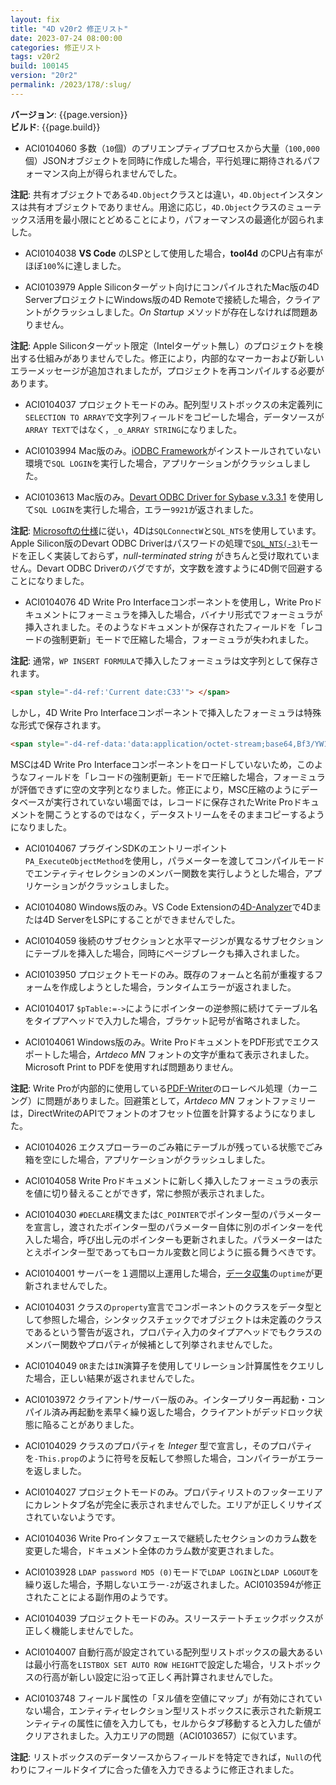 ```yaml
---
layout: fix
title: "4D v20r2 修正リスト"
date: 2023-07-24 08:00:00
categories: 修正リスト
tags: v20r2 
build: 100145
version: "20r2"
permalink: /2023/178/:slug/
---
```


**バージョン**: {{page.version}}  
**ビルド**: {{page.build}} 

* ACI0104060 多数（`10`個）のプリエンプティブプロセスから大量（`100,000`個）JSONオブジェクトを同時に作成した場合，平行処理に期待されるパフォーマンス向上が得られませんでした。

**注記**: 共有オブジェクトである`4D.Object`クラスとは違い，`4D.Object`インスタンスは共有オブジェクトでありません。用途に応じ，`4D.Object`クラスのミューテックス活用を最小限にとどめることにより，パフォーマンスの最適化が図られました。

* ACI0104038 **VS Code** のLSPとして使用した場合，**tool4d** のCPU占有率がほぼ`100`%に達しました。

* ACI0103979 Apple Siliconターゲット向けにコンパイルされたMac版の4D ServerプロジェクトにWindows版の4D Remoteで接続した場合，クライアントがクラッシュしました。*On Startup* メソッドが存在しなければ問題ありません。

**注記**: Apple Siliconターゲット限定（Intelターゲット無し）のプロジェクトを検出する仕組みがありませんでした。修正により，内部的なマーカーおよび新しいエラーメッセージが追加されましたが，プロジェクトを再コンパイルする必要があります。

* ACI0104037 プロジェクトモードのみ。配列型リストボックスの未定義列に`SELECTION TO ARRAY`で文字列フィールドをコピーした場合，データソースが`ARRAY TEXT`ではなく，`_o_ARRAY STRING`になりました。

* ACI0103994 Mac版のみ。[iODBC Framework](https://www.iodbc.org/dataspace/doc/iodbc/wiki/iodbcWiki/WelcomeVisitors)がインストールされていない環境で`SQL LOGIN`を実行した場合，アプリケーションがクラッシュしました。

* ACI0103613 Mac版のみ。[Devart ODBC Driver for Sybase v.3.3.1](https://www.devart.com/odbc/ase/download.htm) を使用して`SQL LOGIN`を実行した場合，エラー`9921`が返されました。

**注記**: [Microsoftの仕様](https://learn.microsoft.com/en-us/sql/odbc/reference/syntax/sqlconnect-function?view=sql-server-ver16)に従い，4Dは`SQLConnectW`と`SQL_NTS`を使用しています。Apple Silicon版のDevart ODBC Driverはパスワードの処理で[`SQL_NTS(-3)`](https://github.com/microsoft/ODBC-Specification/blob/master/Windows/inc/sql.h)モードを正しく実装しておらず，*null-terminated string* がきちんと受け取れていません。Devart ODBC Driverのバグですが，文字数を渡すように4D側で回避することになりました。

* ACI0104076 4D Write Pro Interfaceコンポーネントを使用し，Write Proドキュメントにフォーミュラを挿入した場合，バイナリ形式でフォーミュラが挿入されました。そのようなドキュメントが保存されたフィールドを「レコードの強制更新」モードで圧縮した場合，フォーミュラが失われました。

**注記**: 通常，`WP INSERT FORMULA`で挿入したフォーミュラは文字列として保存されます。

```html
<span style="-d4-ref:'Current date:C33'"> </span>
```

しかし，4D Write Pro Interfaceコンポーネントで挿入したフォーミュラは特殊な形式で保存されます。

```html
<span style="-d4-ref-data:'data:application/octet-stream;base64,Bf3/YW1mNF4AAAAAAAAA6////zQARAAgAFcAcgBpAHQAZQBQAHIAbwAgAEkAbgB0AGUAcgBmAGEAYwBlACAAAAAAAAQAAAAAAEVWU1JPSQ0AAQAhAAAAAAAAAAAAAAAAAAAAAAAAAAAAAAAAAA=='"> </span>
```

MSCは4D Write Pro Interfaceコンポーネントをロードしていないため，このようなフィールドを「レコードの強制更新」モードで圧縮した場合，フォーミュラが評価できずに空の文字列となりました。修正により，MSC圧縮のようにデータベースが実行されていない場面では，レコードに保存されたWrite Proドキュメントを開こうとするのではなく，データストリームをそのままコピーするようになりました。

* ACI0104067 プラグインSDKのエントリーポイント`PA_ExecuteObjectMethod`を使用し，パラメーターを渡してコンパイルモードでエンティティセレクションのメンバー関数を実行しようとした場合，アプリケーションがクラッシュしました。

* ACI0104080 Windows版のみ。VS Code Extensionの[4D-Analyzer](https://marketplace.visualstudio.com/items?itemName=4D.4d-analyzer)で4Dまたは4D ServerをLSPにすることができませんでした。

* ACI0104059 後続のサブセクションと水平マージンが異なるサブセクションにテーブルを挿入した場合，同時にページブレークも挿入されました。

* ACI0103950 プロジェクトモードのみ。既存のフォームと名前が重複するフォームを作成しようとした場合，ランタイムエラーが返されました。

* ACI0104017 `$pTable:=->`にようにポインターの逆参照に続けてテーブル名をタイプアヘッドで入力した場合，ブラケット記号が省略されました。

* ACI0104061 Windows版のみ。Write ProドキュメントをPDF形式でエクスポートした場合，*Artdeco MN* フォントの文字が重ねて表示されました。Microsoft Print to PDFを使用すれば問題ありません。

**注記**: Write Proが内部的に使用している[PDF-Writer](https://github.com/galkahana/PDF-Writer)のローレベル処理（カーニング）に問題がありました。回避策として，*Artdeco MN* フォントファミリーは，DirectWriteのAPIでフォントのオフセット位置を計算するようになりました。

* ACI0104026 エクスプローラーのごみ箱にテーブルが残っている状態でごみ箱を空にした場合，アプリケーションがクラッシュしました。

* ACI0104058 Write Proドキュメントに新しく挿入したフォーミュラの表示を値に切り替えることができず，常に参照が表示されました。

* ACI0104030 `#DECLARE`構文または`C_POINTER`でポインター型のパラメーターを宣言し，渡されたポインター型のパラメーター自体に別のポインターを代入した場合，呼び出し元のポインターも更新されました。パラメーターはたとえポインター型であってもローカル変数と同じように振る舞うべきです。

* ACI0104001 サーバーを１週間以上運用した場合，[データ収集](https://developer.4d.com/docs/ja/Admin/data-collect/)の`uptime`が更新されませんでした。

* ACI0104031 クラスの`property`宣言でコンポーネントのクラスをデータ型として参照した場合，シンタックスチェックでオブジェクトは未定義のクラスであるという警告が返され，プロパティ入力のタイプアヘッドでもクラスのメンバー関数やプロパティが候補として列挙されませんでした。

* ACI0104049 `OR`または`IN`演算子を使用してリレーション計算属性をクエリした場合，正しい結果が返されませんでした。

* ACI0103972 クライアント/サーバー版のみ。インタープリター再起動・コンパイル済み再起動を素早く繰り返した場合，クライアントがデッドロック状態に陥ることがありました。

* ACI0104029 クラスのプロパティを *Integer* 型で宣言し，そのプロパティを`-This.prop`のように符号を反転して参照した場合，コンパイラーがエラーを返しました。

* ACI0104027 プロジェクトモードのみ。プロパティリストのフッターエリアにカレントタブ名が完全に表示されませんでした。エリアが正しくリサイズされていないようです。

* ACI0104036 Write Proインタフェースで継続したセクションのカラム数を変更した場合，ドキュメント全体のカラム数が変更されました。

* ACI0103928 `LDAP password MD5 (0)`モードで`LDAP LOGIN`と`LDAP LOGOUT`を繰り返した場合，予期しないエラー`-2`が返されました。ACI0103594が修正されたことによる副作用のようです。

* ACI0104039 プロジェクトモードのみ。スリーステートチェックボックスが正しく機能しませんでした。

* ACI0104007 自動行高が設定されている配列型リストボックスの最大あるいは最小行高を`LISTBOX SET AUTO ROW HEIGHT`で設定した場合，リストボックスの行高が新しい設定に沿って正しく再計算されませんでした。

* ACI0103748 フィールド属性の「ヌル値を空値にマップ」が有効にされていない場合，エンティティセレクション型リストボックスに表示された新規エンティティの属性に値を入力しても，セルからタブ移動すると入力した値がクリアされました。入力エリアの問題（ACI0103657）に似ています。

**注記**: リストボックスのデータソースからフィールドを特定できれば，`Null`の代わりにフィールドタイプに合った値を入力できるように修正されました。